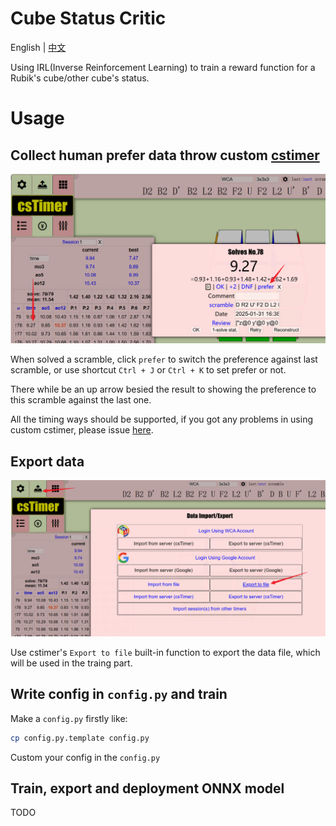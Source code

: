 # Cube Status Critic

English | [中文](./README_CN.md)


Using IRL(Inverse Reinforcement Learning) to train a reward function for a Rubik's cube/other cube's status.

# Usage

## Collect human prefer data throw custom [cstimer](https://alex-beng.github.io/cstimer/)

![set prefer](./pics/1.png)

When solved a scramble, click `prefer` to switch the preference against last scramble, or use shortcut `Ctrl + J` or `Ctrl + K` to set prefer or not.


There while be an up arrow besied the result to showing the preference to this scramble against the last one.


All the timing ways should be supported, if you got any problems in using custom cstimer, please issue [here](https://github.com/Alex-Beng/CubeStatusCritic/issues).

## Export data

![export data](./pics/2.png)

Use cstimer's `Export to file` built-in function to export the data file, which will be used in the traing part.


## Write config in `config.py` and train

Make a `config.py` firstly like:
```bash
cp config.py.template config.py
```

Custom your config in the `config.py`


## Train, export and deployment ONNX model

TODO
